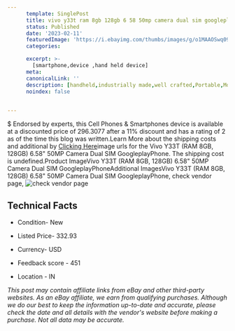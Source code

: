 ```yaml
---
      template: SinglePost
      title: vivo y33t ram 8gb 128gb 6 58 50mp camera dual sim googleplayphone
      status: Published
      date: '2023-02-11'
      featuredImage: 'https://i.ebayimg.com/thumbs/images/g/o1MAAOSwq09irCw3/s-l225.jpg'
      categories: 

      excerpt: >-
        [smartphone,device ,hand held device]
      meta:
      canonicalLink: ''
      description: [handheld,industrially made,well crafted,Portable,Mobile,Compact,Convenient,Lightweight,Maneuverable,Man-portable,Miniature,Carriable,Hand-held,Light,Holdable,Transportable,Mobile device,Pocket-sized,On-the-go,Wireless,Cordless,Compact size,Convenient size, smartphone,device ,hand held device]
      noindex: false

        
---
```

$
    Endorsed by experts, this Cell Phones & Smartphones device is available at a discounted price of 296.3077 after a 11% discount and has a rating of 2 as of the time this blog was written.Learn More about the shipping costs and additional by [Clicking Here](https://www.ebay.com/itm/334476864890?hash=item4de05fed7a%3Ag%3Ao1MAAOSwq09irCw3&amdata=enc%3AAQAHAAAA4MKevSSiW9XvLF2aER74B%2B0BrEUVQykYWKXku%2BGZ8GzKw%2FH0xo94bmPc0%2B%2BhryB9ztkS7Ey8HJF2RpisdYvAeSO9ZiH%2FgCMDyzRP0YUmu3HHyY4iiZmTLerUrhFRvV0cip6sHQFwFiMf5POA3SWodDox3o0I0CqSpUxWzskisqPXhpi15MitX18i%2BY4tkHnm%2BiUbNQqDhVWfC7haKH47BitOm1N57ZGkwB111dj68bmY8q2sMR6grxvSxckk7JvwKr3L5Nm1zjZ4g99Y2BFeq0MfkilvGHyF0d%2F6KVcQpagS&mkevt=1&mkcid=1&mkrid=711-53200-19255-0&campid=%253CePNCampaignId%253E&customid=%253CreferenceId%253E&toolid=10049)image urls for the Vivo Y33T (RAM 8GB, 128GB) 6.58" 50MP Camera Dual SIM GoogleplayPhone. The shipping cost is undefined.Product ImageVivo Y33T (RAM 8GB, 128GB) 6.58" 50MP Camera Dual SIM GoogleplayPhoneAdditional ImagesVivo Y33T (RAM 8GB, 128GB) 6.58" 50MP Camera Dual SIM GoogleplayPhone, check vendor page, ![check vendor page](https://origin-galleryplus.ebayimg.com/ws/web/334476864890_2_0_1/225x225.jpg)
    
    

 ## Technical Facts 



     
      

 - Condition- New 


      

 - Listed Price- 332.93 


      

 - Currency- USD 


      

 - Feedback score - 451 


      

 - Location - IN 


      
      

 *_This post may contain affiliate links from eBay and other third-party websites. As an eBay affiliate, we earn from qualifying purchases. Although we do our best to keep the information up-to-date and accurate, please check the date and all details with the vendor's website before making a purchase. Not all data may be accurate._*



    
    
    
    
    